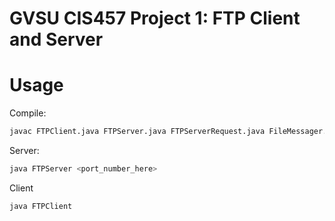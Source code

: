 # GVSU CIS457 Project 1: FTP Client and Server

# Usage
Compile:
```bash
javac FTPClient.java FTPServer.java FTPServerRequest.java FileMessager.java
```

Server:
```bash
java FTPServer <port_number_here>
```

Client
```bash
java FTPClient
```